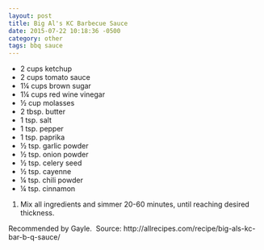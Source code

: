 ```yaml
---
layout: post
title: Big Al's KC Barbecue Sauce
date: 2015-07-22 10:18:36 -0500
category: other
tags: bbq sauce
---
```

<ul>
	<li class="p1"><span class="s1">2 cups ketchup</span></li>
	<li class="p1"><span class="s1">2 cups tomato sauce</span></li>
	<li class="p1"><span class="s1">1¼ cups brown sugar</span></li>
	<li class="p1"><span class="s1">1¼ cups red wine vinegar</span></li>
	<li class="p1"><span class="s1">½ cup molasses</span></li>
	<li class="p1"><span class="s1">2 tbsp. butter</span></li>
	<li class="p1"><span class="s1">1 tsp. salt</span></li>
	<li class="p1"><span class="s1">1 tsp. pepper</span></li>
	<li class="p1"><span class="s1">1 tsp. paprika</span></li>
	<li class="p1"><span class="s1">½ tsp. garlic powder</span></li>
	<li class="p1"><span class="s1">½ tsp. onion powder</span></li>
	<li class="p1"><span class="s1">½ tsp. celery seed</span></li>
	<li class="p1"><span class="s1">½ tsp. cayenne</span></li>
	<li class="p1"><span class="s1">¼ tsp. chili powder</span></li>
	<li class="p1"><span class="s1">¼ tsp. cinnamon</span></li>
</ul>
<ol>
	<li>Mix all ingredients and simmer 20-60 minutes, until reaching desired thickness.</li>
</ol>
Recommended by Gayle.  Source: <span class="s1">http://allrecipes.com/recipe/big-als-kc-bar-b-q-sauce/</span>
